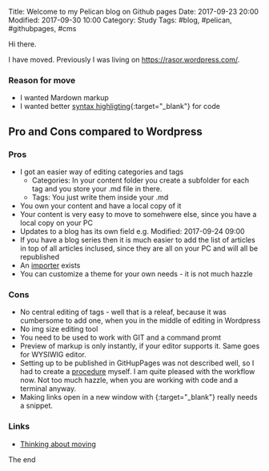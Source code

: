 Title: Welcome to my Pelican blog on Github pages
Date: 2017-09-23 20:00
Modified: 2017-09-30 10:00
Category: Study
Tags: #blog, #pelican, #githubpages, #cms

Hi there.

I have moved. Previously I was living on <https://rasor.wordpress.com/>.

### Reason for move
* I wanted Mardown markup
* I wanted better [syntax highligting](http://docs.getpelican.com/en/stable/content.html#syntax-highlighting){:target="_blank"} for code

## Pro and Cons compared to Wordpress
### Pros
* I got an easier way of editing categories and tags
    * Categories: In your content folder you create a subfolder for each tag and you store your .md file in there.
    * Tags: You just write them inside your .md
* You own your content and have a local copy of it
* Your content is very easy to move to somehwere else, since you have a local copy on your PC
* Updates to a blog has its own field e.g. Modified: 2017-09-24 09:00
* If you have a blog series then it is much easier to add the list of articles in top of all articles inclused, since they are all on your PC and will all be republished
* An [importer](http://docs.getpelican.com/en/stable/importer.html) exists
* You can customize a theme for your own needs - it is not much hazzle 

### Cons
* No central editing of tags - well that is a releaf, because it was cumbersome to add one, when you in the middle of editing in Wordpress
* No img size editing tool
* You need to be used to work with GIT and a command promt
* Preview of markup is only instantly, if your editor supports it. Same goes for WYSIWIG editor.
* Setting up to be published in GitHupPages was not described well, so I had to create a [procedure]({filename}/2017/2017-09-23B-PelicanBlogOnGithubPages.md) myself. I am quite pleased with the workflow now. Not too much hazzle, when you are working with code and a terminal anyway.
* Making links open in a new window with {:target="_blank"} really needs a snippet.

### Links
* [Thinking about moving](https://rasor.wordpress.com/2017/04/15/markdown-saas-blogs/)

The end
